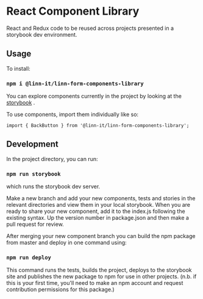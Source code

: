 # React Component Library

React and Redux code to be reused across projects presented in a storybook dev environment.


## Usage
To install:

### `npm i @linn-it/linn-form-components-library`

You can explore components currently in the project by looking at the [storybook](https://linn.github.io/react-components-library)
.

To use components, import them individually like so:

```
import { BackButton } from '@linn-it/linn-form-components-library';
```

## Development

In the project directory, you can run:

### `npm run storybook`

which runs the storybook dev server.

Make a new branch and add your new components, tests and stories in the relevant directories and view them in your local storybook.
When you are ready to share your new component, add it to the index.js following the existing syntax. Up the version number in package.json and then make a pull request for review.

After merging your new component branch you can build the npm package from master and deploy in one command using:

### `npm run deploy`

This command runs the tests, builds the project, deploys to the storybook site and
publishes the new package to npm for use in other projects. (n.b. if this is your first time, you'll need to make an npm account and request contribution permissions for this package.)
